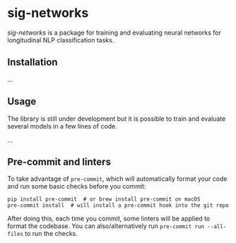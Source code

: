 # sig-networks

_sig-networks_ is a package for training and evaluating neural networks for
longitudinal NLP classification tasks.

## Installation

...

## Usage

The library is still under development but it is possible to train and evaluate
several models in a few lines of code.

...

## Pre-commit and linters

To take advantage of `pre-commit`, which will automatically format your code and
run some basic checks before you commit:

```
pip install pre-commit  # or brew install pre-commit on macOS
pre-commit install  # will install a pre-commit hook into the git repo
```

After doing this, each time you commit, some linters will be applied to format
the codebase. You can also/alternatively run `pre-commit run --all-files` to run
the checks.

